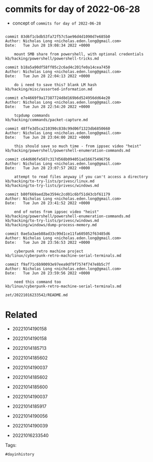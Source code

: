 # commits for day of 2022-06-28

- concept of `commits for day of 2022-06-28`

```

commit 83d6f1cbdb53fa72f57c5ae96d4d1090d7e685b0
Author: Nicholas Long <nicholas.eden.long@gmail.com>
Date:   Tue Jun 28 19:08:34 2022 +0000

    mount SMB share from powershell, with optional credentials
kb/hacking/powershell/powershell-tricks.md

commit b18a5a90df58ff05c2c6ad4c201fe0a14cea7450
Author: Nicholas Long <nicholas.eden.long@gmail.com>
Date:   Tue Jun 28 22:04:13 2022 +0000

    do i need to save this? blank LM hash
kb/hacking/misc/assorted-information.md

commit e7e4669f9a17387724d8d169b6d524956dd64e20
Author: Nicholas Long <nicholas.eden.long@gmail.com>
Date:   Tue Jun 28 22:54:20 2022 +0000

    tcpdump commands
kb/hacking/commands/packet-capture.md

commit 48ffe3d5ca210390c838c99d06f1323db6850660
Author: Nicholas Long <nicholas.eden.long@gmail.com>
Date:   Tue Jun 28 23:04:00 2022 +0000

    this should save so much time - from ippsec video "heist"
kb/hacking/powershell/powershell-enumeration-commands.md

commit c64d606fe587c317d568b094051ad16675496756
Author: Nicholas Long <nicholas.eden.long@gmail.com>
Date:   Tue Jun 28 23:07:57 2022 +0000

    attempt to read files anyway if you can't access a directory
kb/hacking/to-try-lists/privesc/linux.md
kb/hacking/to-try-lists/privesc/windows.md

commit b80f669aed2be3594c2cd01c6bf51d43cbf61179
Author: Nicholas Long <nicholas.eden.long@gmail.com>
Date:   Tue Jun 28 23:41:52 2022 +0000

    end of notes from ippsec video "heist"
kb/hacking/powershell/powershell-enumeration-commands.md
kb/hacking/to-try-lists/privesc/windows.md
kb/hacking/windows/dump-process-memory.md

commit 0ae5a3aeb88ad33c99d1ce11fa605052f63485d6
Author: Nicholas Long <nicholas.eden.long@gmail.com>
Date:   Tue Jun 28 23:56:53 2022 +0000

    cyberpunk retro machine project
kb/linux/cyberpunk-retro-machine-serial-terminals.md

commit f9af71c6b90093e97eea9df9f7574f747e8b5c7f
Author: Nicholas Long <nicholas.eden.long@gmail.com>
Date:   Tue Jun 28 23:59:56 2022 +0000

    need this command too
kb/linux/cyberpunk-retro-machine-serial-terminals.md
```

` zet/20221016233542/README.md `

# Related

- 20221014190158

- 20221014190158

- 20221014185713

- 20221014185602

- 20221014190037

- 20221014185602

- 20221014185600

- 20221014190037

- 20221014185917

- 20221014190056

- 20221014190039

- 20221016233540

Tags:

    #dayinhistory
